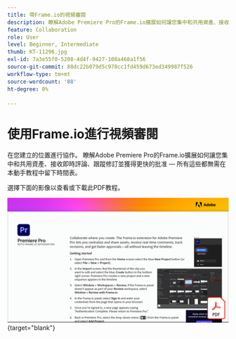 ```yaml
---
title: 帶Frame.io的視頻審閱
description: 瞭解Adobe Premiere Pro的Frame.io擴展如何讓您集中和共用資產、接收即時評論、跟蹤修訂並獲得更快的批准 — 所有這些都無需離開時間線
feature: Collaboration
role: User
level: Beginner, Intermediate
thumb: KT-11296.jpg
exl-id: 7a3e55f0-5208-4d4f-9427-108a468a1f56
source-git-commit: 88dc22b079d5c978cc1fd459d673ed349987f526
workflow-type: tm+mt
source-wordcount: '88'
ht-degree: 0%

---
```


# 使用Frame.io進行視頻審閱

在您建立的位置進行協作。 瞭解Adobe Premiere Pro的Frame.io擴展如何讓您集中和共用資產、接收即時評論、跟蹤修訂並獲得更快的批准 — 所有這些都無需在本動手教程中留下時間表。

選擇下面的影像以查看或下載此PDF教程。

[![教程的首頁影像](assets/Videoreviewwithframe.png)](assets/Video-review-with-Frame.io.pdf){target="blank"}
